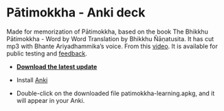 # Pātimokkha - Anki deck

Made for memorization of Pātimokkha, based on the book The Bhikkhu Pātimokkha - Word by Word Translation by Bhikkhu Ñāṇatusita. It has cut mp3 with Bhante Ariyadhammika’s voice. From this [video](https://youtu.be/M7mKBHOD-Zg). It is available for public testing and [feedback](https://docs.google.com/forms/d/e/1FAIpQLSeA7LgF9KnCGWw1_HysqKpgD4eg4Hjo3ZFG7GcL53nsIETDCw/viewform).

- **[Download the latest update](https://github.com/sasanarakkha/study-tools/releases/latest/download/patimokkha-learning.apkg)**

- Install [Anki](https://apps.ankiweb.net/)

- Double-click on the downloaded file patimokkha-learning.apkg, and it will appear in your Anki.